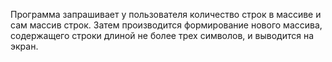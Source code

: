Программа запрашивает у пользователя количество строк в массиве и сам массив строк. Затем производится формирование нового массива, содержащего строки длиной не более трех символов, и выводится на экран.